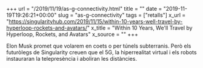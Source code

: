 +++
url = "/2019/11/19/as-g-connectivity.html"
title = ""
date = "2019-11-19T19:26:21+00:00"
slug = "as-g-connectivity"
tags = ["retalls"]
x_url = "https://singularityhub.com/2019/11/15/within-10-years-well-travel-by-hyperloop-rockets-and-avatars/"
x_title = "Within 10 Years, We'll Travel by Hyperloop, Rockets, and Avatars"
x_source = ""
+++

Elon Musk promet que volarem en coets o per túnels subterranis. Però els futuròlegs de Singularity creuen que el 5G, la hiperrealitat virtual i els robots instauraran la telepresència i aboliran les distàncies.
